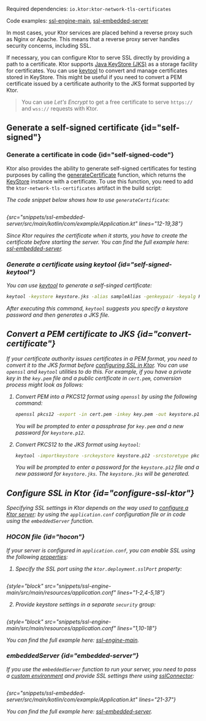 [//]: # (title: SSL and certificates)

<microformat>
<p>
Required dependencies: <code>io.ktor:ktor-network-tls-certificates</code>
</p>
<p>
Code examples: 
<a href="https://github.com/ktorio/ktor-documentation/tree/main/codeSnippets/snippets/ssl-engine-main">ssl-engine-main</a>, 
<a href="https://github.com/ktorio/ktor-documentation/tree/main/codeSnippets/snippets/ssl-embedded-server">ssl-embedded-server</a>
</p>
</microformat>

In most cases, your Ktor services are placed behind a reverse proxy such as Nginx or Apache. 
This means that a reverse proxy server handles security concerns, including SSL.

If necessary, you can configure Ktor to serve SSL directly by providing a path to a certificate.
Ktor supports [Java KeyStore (JKS)](https://docs.oracle.com/javase/8/docs/api/java/security/KeyStore.html) as a storage facility for certificates.
You can use [keytool](https://docs.oracle.com/javase/8/docs/technotes/tools/unix/keytool.html) to convert and manage certificates stored in KeyStore.
This might be useful if you need to convert a PEM certificate issued by a certificate authority to the JKS format supported by Ktor.

> You can use _Let's Encrypt_ to get a free certificate to serve `https://` and `wss://` requests with Ktor.

## Generate a self-signed certificate {id="self-signed"}
### Generate a certificate in code {id="self-signed-code"}

Ktor also provides the ability to generate self-signed certificates for testing purposes by calling the [generateCertificate](https://api.ktor.io/ktor-network/ktor-network-tls/ktor-network-tls-certificates/ktor-network-tls-certificates/io.ktor.network.tls.certificates/generate-certificate.html) function, which returns the [KeyStore](https://docs.oracle.com/javase/8/docs/api/java/security/KeyStore.html) instance with a certificate. To use this function, you need to add the `ktor-network-tls-certificates` artifact in the build script:

<var name="artifact_name" value="ktor-network-tls-certificates"/>
<include src="lib.xml" include-id="add_ktor_artifact"/>

The code snippet below shows how to use `generateCertificate`:

```kotlin
```
{src="snippets/ssl-embedded-server/src/main/kotlin/com/example/Application.kt" lines="12-19,38"}

Since Ktor requires the certificate when it starts, you have to create the certificate before starting the server. You can find the full example here: [ssl-embedded-server](https://github.com/ktorio/ktor-documentation/tree/main/codeSnippets/snippets/ssl-embedded-server).

### Generate a certificate using keytool {id="self-signed-keytool"}

You can use [keytool](https://docs.oracle.com/javase/8/docs/technotes/tools/unix/keytool.html) to generate a self-singed certificate:

```Bash
keytool -keystore keystore.jks -alias sampleAlias -genkeypair -keyalg RSA -keysize 4096 -validity 3 -dname 'CN=localhost, OU=ktor, O=ktor, L=Unspecified, ST=Unspecified, C=US'
```

After executing this command, `keytool` suggests you specify a keystore password and then generates a JKS file.

## Convert a PEM certificate to JKS {id="convert-certificate"}

If your certificate authority issues certificates in a PEM format, you need to convert it to the JKS format before [configuring SSL in Ktor](#configure-ssl-ktor).
You can use `openssl` and `keytool` utilities to do this. 
For example, if you have a private key in the `key.pem` file and a public certificate in `cert.pem`, conversion process might look as follows:

1. Convert PEM into a PKCS12 format using `openssl` by using the following command:
   ```Bash
   openssl pkcs12 -export -in cert.pem -inkey key.pem -out keystore.p12 -name "sampleAlias"
   ```
   You will be prompted to enter a passphrase for `key.pem` and a new password for `keystore.p12`.

2. Convert PKCS12 to the JKS format using `keytool`:
   ```Bash
   keytool -importkeystore -srckeystore keystore.p12 -srcstoretype pkcs12 -destkeystore keystore.jks
   ```
   You will be prompted to enter a password for the `keystore.p12` file and a new password for `keystore.jks`.
   The `keystore.jks` will be generated.


## Configure SSL in Ktor {id="configure-ssl-ktor"}
Specifying SSL settings in Ktor depends on the way used to [configure a Ktor server](create_server.xml): by using the `application.conf` configuration file or in code using the `embeddedServer` function.

### HOCON file {id="hocon"}

If your server is configured in `application.conf`, you can enable SSL using the following [properties](Configurations.xml#predefined-properties):

1. Specify the SSL port using the `ktor.deployment.sslPort` property:
```
```
{style="block" src="snippets/ssl-engine-main/src/main/resources/application.conf" lines="1-2,4-5,18"}

2. Provide keystore settings in a separate `security` group:
```
```
{style="block" src="snippets/ssl-engine-main/src/main/resources/application.conf" lines="1,10-18"}

You can find the full example here: [ssl-engine-main](https://github.com/ktorio/ktor-documentation/tree/main/codeSnippets/snippets/ssl-engine-main).

### embeddedServer {id="embedded-server"}

If you use the `embeddedServer` function to run your server, you need to pass a [custom environment](Configurations.xml#embedded-custom) and provide SSL settings there using [sslConnector](https://api.ktor.io/ktor-server/ktor-server-host-common/ktor-server-host-common/io.ktor.server.engine/ssl-connector.html):
```kotlin
```
{src="snippets/ssl-embedded-server/src/main/kotlin/com/example/Application.kt" lines="21-37"}

You can find the full example here: [ssl-embedded-server](https://github.com/ktorio/ktor-documentation/tree/main/codeSnippets/snippets/ssl-embedded-server).
